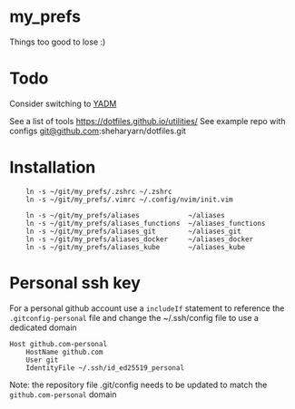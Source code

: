 # my_prefs

Things too good to lose :)

# Todo

Consider switching to [YADM](https://yadm.io/docs/getting_started)

See a list of tools https://dotfiles.github.io/utilities/
See example repo with configs git@github.com:sheharyarn/dotfiles.git

# Installation

```
    ln -s ~/git/my_prefs/.zshrc ~/.zshrc
    ln -s ~/git/my_prefs/.vimrc ~/.config/nvim/init.vim

    ln -s ~/git/my_prefs/aliases            ~/aliases
    ln -s ~/git/my_prefs/aliases_functions  ~/aliases_functions
    ln -s ~/git/my_prefs/aliases_git        ~/aliases_git
    ln -s ~/git/my_prefs/aliases_docker     ~/aliases_docker
    ln -s ~/git/my_prefs/aliases_kube       ~/aliases_kube

```

# Personal ssh key

For a personal github account use a `includeIf` statement
to reference the `.gitconfig-personal` file
and change the ~/.ssh/config file to use a dedicated domain

```
Host github.com-personal
	HostName github.com
	User git
	IdentityFile ~/.ssh/id_ed25519_personal
```

Note: the repository file .git/config needs to be updated to match the `github.com-personal` domain
